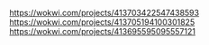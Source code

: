 https://wokwi.com/projects/413703422547438593
https://wokwi.com/projects/413705194100301825
https://wokwi.com/projects/413695595095557121
